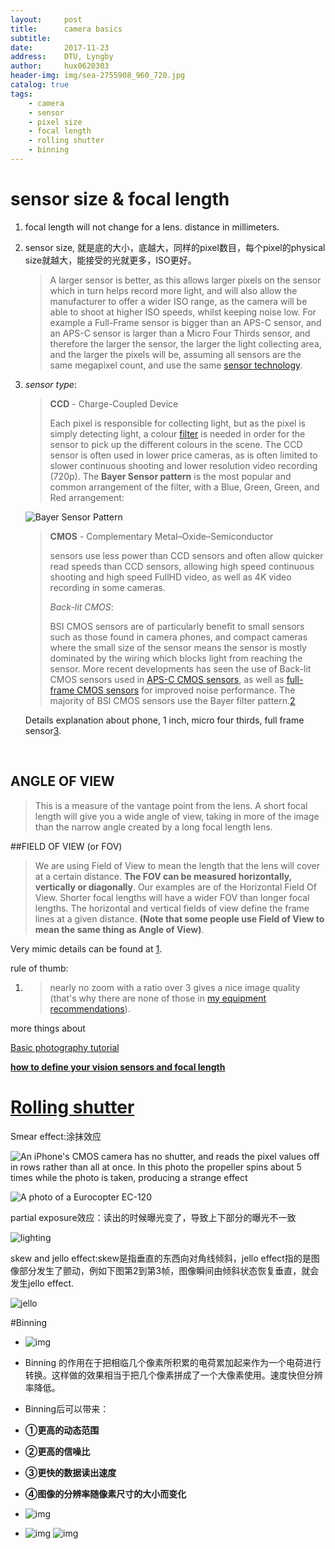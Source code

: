 ```yaml
---
layout:     post
title:      camera basics
subtitle:   
date:       2017-11-23
address:    DTU, Lyngby
author:     hux0620303
header-img: img/sea-2755908_960_720.jpg
catalog: true
tags:
    - camera
    - sensor
    - pixel size
    - focal length
    - rolling shutter
    - binning
---
```


# sensor size & focal length	

1. focal length will not change for a lens. distance in millimeters.

2. sensor size, 就是底的大小，底越大，同样的pixel数目，每个pixel的physical size就越大，能接受的光就更多，ISO更好。

   >A larger sensor is better, as this allows larger pixels on the sensor which in turn helps record more light, and will also allow the manufacturer to offer a wider ISO range, as the camera will be able to shoot at higher ISO speeds, whilst keeping noise low. For example a Full-Frame sensor is bigger than an APS-C sensor, and an APS-C sensor is larger than a Micro Four Thirds sensor, and therefore the larger the sensor, the larger the light collecting area, and the larger the pixels will be, assuming all sensors are the same megapixel count, and use the same [sensor technology](http://www.ephotozine.com/article/digital-camera-image-sensor-technology-guide-16808).

3. *sensor type*: 

   > **CCD** - Charge-Coupled Device
   >
   > Each pixel is responsible for collecting light, but as the pixel is simply detecting light, a colour [filter](https://www.ephotozine.com/filterzone) is needed in order for the sensor to pick up the different colours in the scene. The CCD sensor is often used in lower price cameras, as is often limited to slower continuous shooting and lower resolution video recording (720p). The **Bayer Sensor pattern** is the most popular and common arrangement of the filter, with a Blue, Green, Green, and Red arrangement:

   ![Bayer Sensor Pattern](https://www.ephotozine.com/articles/buyers-guide-to-digital-camera-sensor-technology-16808/images/01_bayer.gif)

   > **CMOS** - Complementary Metal–Oxide–Semiconductor
   >
   > sensors use less power than CCD sensors and often allow quicker read speeds than CCD sensors, allowing high speed continuous shooting and high speed FullHD video, as well as 4K video recording in some cameras.
   >
   > *Back-lit CMOS*:
   >
   > BSI CMOS sensors are of particularly benefit to small sensors such as those found in camera phones, and compact cameras where the small size of the sensor means the sensor is mostly dominated by the wiring which blocks light from reaching the sensor. More recent developments has seen the use of Back-lit CMOS sensors used in [APS-C CMOS sensors](https://www.ephotozine.com/article/samsung-nx1-full-review-26178), as well as [full-frame CMOS sensors](https://www.ephotozine.com/article/sony-alpha-a7r-mark-ii--ilce-7rm2--review-28008) for improved noise performance. The majority of BSI CMOS sensors use the Bayer filter pattern.[2](https://www.ephotozine.com/article/digital-camera-image-sensor-technology-guide-16808)

   Details explanation about phone, 1 inch, micro four thirds, full frame sensor[3](https://www.ephotozine.com/article/complete-guide-to-image-sensor-pixel-size-29652).

   ​

## ANGLE OF VIEW

> This is a measure of the vantage point from the lens. A short focal length will give you a wide angle of view, taking in more of the image than the narrow angle created by a long focal length lens.

##FIELD OF VIEW (or FOV)

> We are using Field of View to mean the length that the lens will cover at a certain distance. __The FOV can be measured horizontally, vertically or diagonally__. Our examples are of the Horizontal Field Of View. Shorter focal lengths will have a wider FOV than longer focal lengths. The horizontal and vertical fields of view define the frame lines at a given distance. **(Note that some people use Field of View to mean the same thing as Angle of View)**.

Very mimic details can be found at [1](http://www.panavision.com/sites/default/files/docs/documentLibrary/2%20Sensor%20Size%20FOV%20%283%29.pdf).



 rule of thumb:

1. > nearly no zoom with a ratio over 3 gives a nice image quality (that's why there are none of those in [my equipment recommendations](http://www.similaar.com/foto/equipment/us_lensc.html)). 



more things about 

[Basic photography tutorial ](http://www.similaar.com/foto/tuten/510.html)



[**how to define your vision sensors and focal length**](http://digital.ni.com/public.nsf/allkb/1BD65CB07933DE0186258087006FEBEA)





# [Rolling shutter](https://en.wikipedia.org/wiki/Rolling_shutter)

Smear effect:涂抹效应

![An iPhone's CMOS camera has no shutter, and reads the pixel values off in rows rather than all at once. In this photo the propeller spins about 5 times while the photo is taken, producing a strange effect](https://i.stack.imgur.com/PdKScm.jpg)

![A photo of a Eurocopter EC-120](https://i.stack.imgur.com/I8tnZ.jpg)

partial exposure效应：读出的时候曝光变了，导致上下部分的曝光不一致

![lighting](https://i.stack.imgur.com/aXpaD.jpg)

skew and jello effect:skew是指垂直的东西向对角线倾斜，jello effect指的是图像部分发生了颤动，例如下图第2到第3帧，图像瞬间由倾斜状态恢复垂直，就会发生jello effect.

![jello](http://www.dslrvideocollege.com/wp-content/uploads/2013/05/jello.jpg)

#Binning

- ![img](http://www.microview.com.cn/uploadfile/2016/0525/20160525101046923.png)

- Binning 的作用在于把相临几个像素所积累的电荷累加起来作为一个电荷进行转换。这样做的效果相当于把几个像素拼成了一个大像素使用。速度快但分辨率降低。

- Binning后可以带来：

- **①更高的动态范围**

- **②更高的信噪比**

- **③更快的数据读出速度**

- **④图像的分辨率随像素尺寸的大小而变化**

- ![img](http://www.microview.com.cn/uploadfile/2016/0525/20160525101121895.png)

- ![img](http://www.microview.com.cn/uploadfile/2016/0525/20160525101140622.png)
  ![img](http://www.microview.com.cn/uploadfile/2016/0525/20160525101157820.png)

